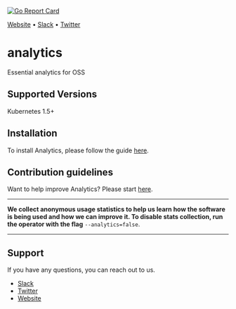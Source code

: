 [![Go Report Card](https://goreportcard.com/badge/github.com/appscode/analytics)](https://goreportcard.com/report/github.com/appscode/analytics)

[Website](https://appscode.com) • [Slack](https://slack.appscode.com) • [Twitter](https://twitter.com/AppsCodeHQ)

# analytics
Essential analytics for OSS

## Supported Versions
Kubernetes 1.5+

## Installation
To install Analytics, please follow the guide [here](/docs/install.md).

## Contribution guidelines
Want to help improve Analytics? Please start [here](/CONTRIBUTING.md).

---

**We collect anonymous usage statistics to help us learn how the software is being used and how we can improve it. To disable stats collection, run the operator with the flag** `--analytics=false`.

---

## Support
If you have any questions, you can reach out to us.
* [Slack](https://slack.appscode.com)
* [Twitter](https://twitter.com/AppsCodeHQ)
* [Website](https://appscode.com)
